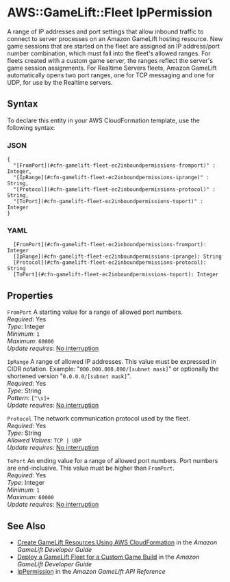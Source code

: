 # AWS::GameLift::Fleet IpPermission<a name="aws-properties-gamelift-fleet-ec2inboundpermission"></a>

A range of IP addresses and port settings that allow inbound traffic to connect to server processes on an Amazon GameLift hosting resource\. New game sessions that are started on the fleet are assigned an IP address/port number combination, which must fall into the fleet's allowed ranges\. For fleets created with a custom game server, the ranges reflect the server's game session assignments\. For Realtime Servers fleets, Amazon GameLift automatically opens two port ranges, one for TCP messaging and one for UDP, for use by the Realtime servers\.

## Syntax<a name="aws-properties-gamelift-fleet-ec2inboundpermission-syntax"></a>

To declare this entity in your AWS CloudFormation template, use the following syntax:

### JSON<a name="aws-properties-gamelift-fleet-ec2inboundpermission-syntax.json"></a>

```
{
  "[FromPort](#cfn-gamelift-fleet-ec2inboundpermissions-fromport)" : Integer,
  "[IpRange](#cfn-gamelift-fleet-ec2inboundpermissions-iprange)" : String,
  "[Protocol](#cfn-gamelift-fleet-ec2inboundpermissions-protocol)" : String,
  "[ToPort](#cfn-gamelift-fleet-ec2inboundpermissions-toport)" : Integer
}
```

### YAML<a name="aws-properties-gamelift-fleet-ec2inboundpermission-syntax.yaml"></a>

```
  [FromPort](#cfn-gamelift-fleet-ec2inboundpermissions-fromport): Integer
  [IpRange](#cfn-gamelift-fleet-ec2inboundpermissions-iprange): String
  [Protocol](#cfn-gamelift-fleet-ec2inboundpermissions-protocol): String
  [ToPort](#cfn-gamelift-fleet-ec2inboundpermissions-toport): Integer
```

## Properties<a name="aws-properties-gamelift-fleet-ec2inboundpermission-properties"></a>

`FromPort`  <a name="cfn-gamelift-fleet-ec2inboundpermissions-fromport"></a>
A starting value for a range of allowed port numbers\.  
*Required*: Yes  
*Type*: Integer  
*Minimum*: `1`  
*Maximum*: `60000`  
*Update requires*: [No interruption](https://docs.aws.amazon.com/AWSCloudFormation/latest/UserGuide/using-cfn-updating-stacks-update-behaviors.html#update-no-interrupt)

`IpRange`  <a name="cfn-gamelift-fleet-ec2inboundpermissions-iprange"></a>
A range of allowed IP addresses\. This value must be expressed in CIDR notation\. Example: "`000.000.000.000/[subnet mask]`" or optionally the shortened version "`0.0.0.0/[subnet mask]`"\.  
*Required*: Yes  
*Type*: String  
*Pattern*: `[^\s]+`  
*Update requires*: [No interruption](https://docs.aws.amazon.com/AWSCloudFormation/latest/UserGuide/using-cfn-updating-stacks-update-behaviors.html#update-no-interrupt)

`Protocol`  <a name="cfn-gamelift-fleet-ec2inboundpermissions-protocol"></a>
The network communication protocol used by the fleet\.  
*Required*: Yes  
*Type*: String  
*Allowed Values*: `TCP | UDP`  
*Update requires*: [No interruption](https://docs.aws.amazon.com/AWSCloudFormation/latest/UserGuide/using-cfn-updating-stacks-update-behaviors.html#update-no-interrupt)

`ToPort`  <a name="cfn-gamelift-fleet-ec2inboundpermissions-toport"></a>
An ending value for a range of allowed port numbers\. Port numbers are end\-inclusive\. This value must be higher than `FromPort`\.  
*Required*: Yes  
*Type*: Integer  
*Minimum*: `1`  
*Maximum*: `60000`  
*Update requires*: [No interruption](https://docs.aws.amazon.com/AWSCloudFormation/latest/UserGuide/using-cfn-updating-stacks-update-behaviors.html#update-no-interrupt)

## See Also<a name="aws-properties-gamelift-fleet-ec2inboundpermission--seealso"></a>
+ [ Create GameLift Resources Using AWS CloudFormation](https://docs.aws.amazon.com/gamelift/latest/developerguide/resources-cloudformation.html) in the *Amazon GameLift Developer Guide*
+  [Deploy a GameLift Fleet for a Custom Game Build](https://docs.aws.amazon.com/gamelift/latest/developerguide/fleets-creating.html) in the *Amazon GameLift Developer Guide* 
+  [IpPermission](https://docs.aws.amazon.com/gamelift/latest/apireference/API_IpPermission.html) in the *Amazon GameLift API Reference* 